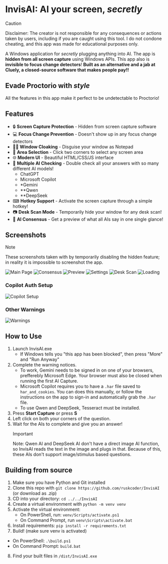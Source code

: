 # InvisAI: AI your screen, *secretly*
> [!CAUTION]
> Disclaimer: The creator is not responsible for any consequences or actions taken by users, including if you are caught using this tool.
> I do not condone cheating, and this app was made for educational purposes only. 

A Windows application for *secretly* plugging anything into AI. The app is **hidden from all screen capture** using Windows APIs. This app also is **invisible to focus change detectors**!
**Built as an alternative and a jab at Cluely, a closed-source software that makes people pay!!**

## Evade Proctorio with *style*
All the features in this app make it perfect to be undetectable to Proctorio!

## Features
- 🔒 **Screen Capture Protection** - Hidden from screen capture software
- 💻 **Focus Change Prevention** - Doesn't show up in any focus change detectors
- 👩‍💻 **Window Cloaking** - Disguise your window as Notepad 
- 🎯 **Area Selection** - Click two corners to select any screen area
- 🌐 **Modern UI** - Beautiful HTML/CSS/JS interface
- 🤖 **Multiple AI Checking** - Double check all your answers with so many different AI models!
  - ChatGPT
  - Microsoft Copilot
  - *Gemini
  - **Qwen
  - **DeepSeek
- ⌨ **Hotkey Support** - Activate the screen capture through a simple hotkey!
- 📷 **Desk Scan Mode** - Temporarily hide your window for any desk scan!
- 📰 **AI Consensus** - Get a preview of what all AIs say in one single glance!

## Screenshots
> [!NOTE]
> These screenshots taken with by temporarily disabling the hidden feature; in reality it is impossible to screenshot the app. 

![Main Page](screenshots/main.png)
![Consensus](screenshots/consensus.png)
![Preview](screenshots/preview.png)
![Settings](screenshots/settings.png)
![Desk Scan](screenshots/deskscan.png)
![Loading](screenshots/loading.jpg)
### Copilot Auth Setup
![Copilot Setup](screenshots/cop-setup.png)

### Other Warnings
![Warnings](screenshots/warnings.png)


## How to Use
1. Launch InvisAI.exe
   - If Windows tells you "this app has been blocked", then press "More" and "Run Anyway"
2. Complete the warning notices. 
    - To work, Gemini needs to be signed in on one of your browsers, prefferebly Microsoft Edge. Your browser must also be closed when running the first AI Capture. 
    - Microsoft Copilot requires you to have a `.har` file saved to `har_and_cookies`. You can does this manually, or follow the instructions on the app to sign-in and automatically grab the `.har` file. 
    - To use Qwen and DeepSeek, Tesseract must be installed. 
3. Press **Start Capture** or press **S**
4. Left click on both your corners of the question. 
5. Wait for the AIs to complete and give you an answer!
    > [!IMPORTANT]
    > Note: Qwen AI and DeepSeek AI don't have a direct image AI function, so InvisAI reads the text in the image and plugs in that. Because of this, these AIs don't support image/stimulus based questions. 

## Building from source
1. Make sure you have Python and Git installed
2. Clone this repo with `git clone https://github.com/ruskcoder/InvisAI` (or download as .zip)
3. CD into your directory: `cd ../../InvisAI`
4. Create a virtual environment with `python -m venv venv`
5. Activate the virtual environment: 
   - On PowerShell, run: `venv/Scripts/activate.ps1`
   - On Command Prompt, run `venv\Scripts\activate.bat`
6. Install requirements: `pip install -r requirements.txt`
7. Build! (make sure venv is activated)
  - On PowerShell: `.\build.ps1`
  - On Command Prompt: `build.bat`
8. Find your built files in `/dist/InvisAI.exe`

